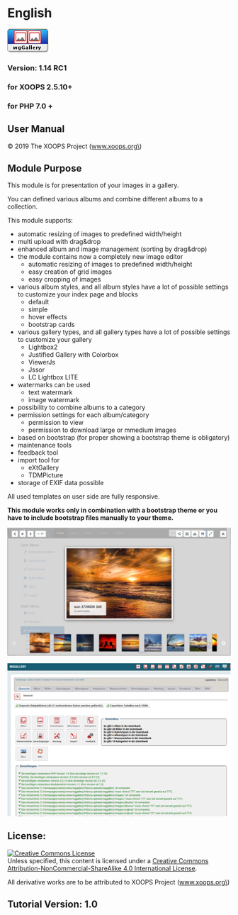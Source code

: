 # English

![](../.gitbook/assets/logomodule.png)

### Version: 1.14 RC1

### for XOOPS 2.5.10+

### for PHP 7.0 +

## User Manual

© 2019 The XOOPS Project \(www.xoops.org\)

## Module Purpose

This module is for presentation of your images in a gallery.

You can defined various albums and combine different albums to a collection.

This module supports:

* automatic resizing of images to predefined width/height
* multi upload with drag&drop
* enhanced album and image management \(sorting by drag&drop\)
* the module contains now a completely new image editor
  * automatic resizing of images to predefined width/height
  * easy creation of grid images
  * easy cropping of images
* various album styles, and all album styles have a lot of possible settings to customize your index page and blocks
  * default
  * simple
  * hover effects
  * bootstrap cards
* various gallery types, and all gallery types have a lot of possible settings to customize your gallery
  * Lightbox2
  * Justified Gallery with Colorbox
  * ViewerJs
  * Jssor
  * LC Lightbox LITE
* watermarks can be used
  * text watermark
  * image watermark
* possibility to combine albums to a category
* permission settings for each album/category
  * permission to view
  * permission to download large or mmedium images
* based on bootstrap \(for proper showing a bootstrap theme is obligatory\)
* maintenance tools
* feedback tool
* import tool for
  * eXtGallery
  * TDMPicture
* storage of EXIF data possible

All used templates on user side are fully responsive.

**This module works only in combination with a bootstrap theme or you have to include bootstrap files manually to your theme.**

![Example of image gallery on user side](../.gitbook/assets/gallery1.png)

![Dashboard on admin side](../.gitbook/assets/0dashboard.png)

## License:

[![Creative Commons License](https://i.creativecommons.org/l/by-nc-sa/4.0/88x31.png)](http://creativecommons.org/licenses/by-nc-sa/4.0/)  
Unless specified, this content is licensed under a [Creative Commons Attribution-NonCommercial-ShareAlike 4.0 International License](http://creativecommons.org/licenses/by-nc-sa/4.0/).

All derivative works are to be attributed to XOOPS Project \(www.xoops.org\)

## Tutorial Version: 1.0

